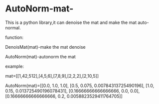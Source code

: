 AutoNorm-mat-
=============

This is a python library,it can denoise the mat and make the mat auto-normal.

function:

DenoisMat(mat)-make the mat denoise

AutoNorm(mat)-autonorm the mat
    
example:
 
 mat=[[1,42,512],[4,5,6],[7,8,9],[2,2,2],[2,10,5]]
 
 AutoNorm(mat)=[[0.0, 1.0, 1.0], [0.5, 0.075, 0.00784313725490196], [1.0, 0.15, 0.013725490196078431], [0.16666666666666666, 0.0, 0.0], [0.16666666666666666, 0.2, 0.0058823529411764705]]
    

